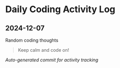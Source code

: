 # Daily Coding Activity Log

## 2024-12-07

Random coding thoughts

> Keep calm and code on!

*Auto-generated commit for activity tracking*
